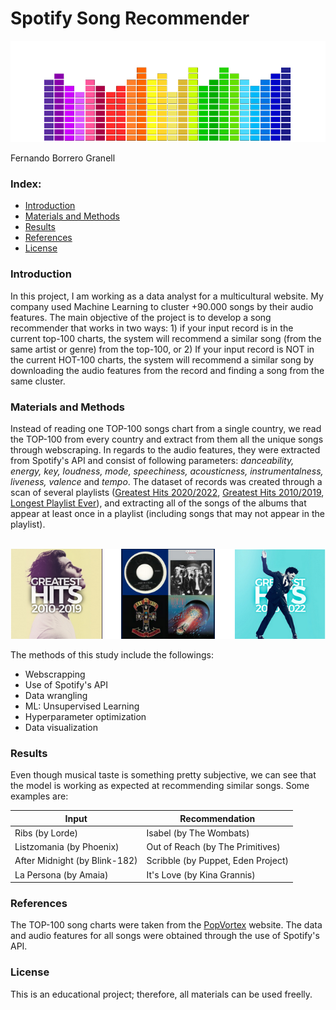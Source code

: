 # Spotify Song Recommender
<img src="images/header0.png"/>

Fernando Borrero Granell

### Index:

* [Introduction](#section1)
* [Materials and Methods](#section2)
* [Results](#section7)
* [References](#section10)
* [License](#section11)


<a id='section1'></a>
### Introduction

In this project, I am working as a data analyst for a multicultural website. My company used Machine Learning to cluster +90.000 songs by their audio features.  The main objective of the project is to develop a song recommender that works in two ways: 1) if your input record is in the current top-100 charts, the system will recommend a similar song (from the same artist or genre) from the top-100, or 2) If your input record is NOT in the current HOT-100 charts, the system will recommend a similar song by downloading the audio features from the record and finding a song from the same cluster. 


<a id='section2'></a>
### Materials and Methods

Instead of reading one TOP-100 songs chart from a single country, we read the TOP-100 from every country and extract from them all the unique songs through webscraping. In regards to the audio features, they were extracted from Spotify's API and consist of following parameters:  <em>danceability, energy, key, loudness, mode, speechiness, acousticness, instrumentalness, liveness, valence </em> and  <em>tempo</em>. The dataset of records was created through a scan of several playlists (<a href="https://open.spotify.com/playlist/1638KZlvcvyyEJ15S8erge">Greatest Hits 2020/2022</a>,
<a href="https://open.spotify.com/playlist/6Pi3jayiuzwmA5i6tLtIap">Greatest Hits 2010/2019</a>,
<a href="https://open.spotify.com/playlist/6FKDzNYZ8IW1pvYVF4zUN2">Longest Playlist Ever</a>), and extracting all of the songs of the albums that appear at least once in a playlist (including songs that may not appear in the playlist). 

<br/><img src="images/playlists1.png"/><br/>


The methods of this study include the followings:
* Webscrapping
* Use of Spotify's API
* Data wrangling
* ML: Unsupervised Learning
* Hyperparameter optimization
* Data visualization

### Results

Even though musical taste is something pretty subjective, we can see that the model is working as expected at recommending similar songs. Some examples are:

| Input                          	| Recommendation                     	|
|--------------------------------	|------------------------------------	|
| Ribs (by Lorde)                	| Isabel (by The Wombats)            	|
| Listzomania (by  Phoenix)      	| Out of Reach (by The Primitives)   	|
| After Midnight (by  Blink-182) 	| Scribble (by Puppet, Eden Project) 	|
| La Persona (by Amaia)          	| It's Love (by Kina Grannis)        	|


<a id='section10'></a>
### References
The TOP-100 song charts were taken from the <a href="https://www.popvortex.com/music/">PopVortex</a> website. The data and audio features for all songs were obtained through the use of Spotify's API.

<a id='section11'></a>
### License
This is an educational project; therefore, all materials can be used freelly.
